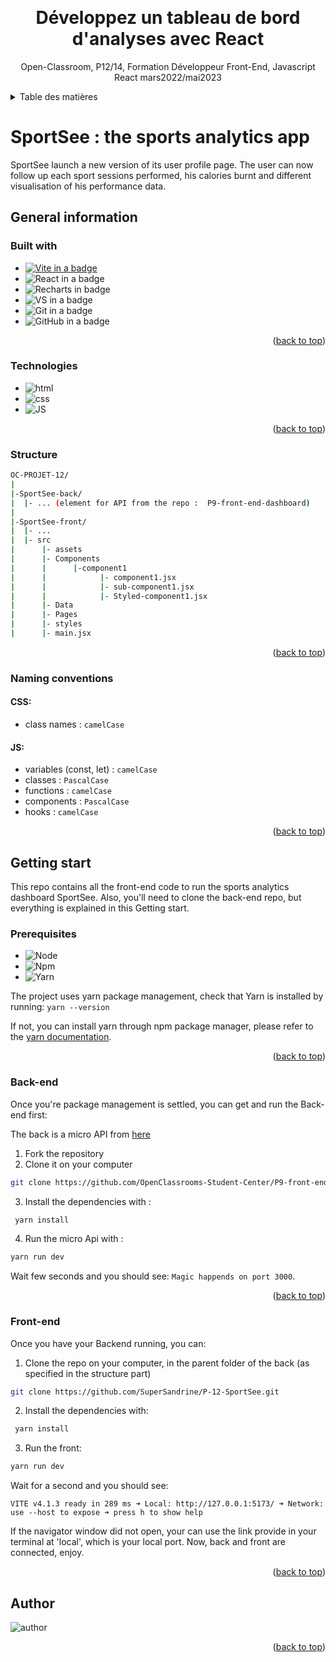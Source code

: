 <a name="readme-top"></a>
<br />

<div align="center">
  <h1 align="center">Développez un tableau de bord d'analyses avec React</h1>

  <p align="center">
    Open-Classroom, P12/14, Formation Développeur Front-End, Javascript React mars2022/mai2023
    <br />
  </p>
</div>

<details>
  <summary>Table des matières</summary>
  <ol>
    <li><a href="#SportSee-:-the-sports-analytics-app"> SportSee : the sports analytics app</a>
    <ul>
      <li><a href="#General-information">General information</a></li>
      <ul>
        <li><a href="#Built-with">Built with</a></li>
        <li><a href="#Technologies">Technologies</a></li>
        <li><a href="#Naming-conventions">Naming conventions</a></li>
      </ul>
      <li><a href="#Getting-start">Getting start</a></li>
      <ul>
        <li><a href="#Prerequisites">Prerequisites</a></li>
        <li><a href="#Back-end">Back-end</a></li>
        <li><a href="#Front-end">Front-end</a></li>
      </ul>
      <li><a href="#Author">Author</a></li>
    </ul>
  </li>
  </ol>
</details>

# SportSee : the sports analytics app

SportSee launch a new version of its user profile page. The user can now follow up each sport sessions performed, his calories burnt and different visualisation of his performance data.

## General information

### Built with

- [![Vite in a badge][ViteBadge]](https://vitejs.dev/)
- ![React in a badge][ReactBadge]
- ![Recharts in badge][RechartsBadge]
- ![ VS in a badge][VisualStudioBadge]
- ![ Git in a badge][GitBadge]
- ![ GitHub in a badge][GitHubBadge]

<p align="right">(<a href="#readme-top">back to top</a>)</p>

### Technologies

- ![html][HtmlBadge]
- ![css][CssBadge]
- ![JS][JsBadge]
<p align="right">(<a href="#readme-top">back to top</a>)</p>

### Structure

```bash
OC-PROJET-12/
|
|-SportSee-back/
|  |- ... (element for API from the repo :  P9-front-end-dashboard)
|
|-SportSee-front/
|  |- ...
|  |- src
|      |- assets
|      |- Components
|      |      |-component1
|      |            |- component1.jsx
|      |            |- sub-component1.jsx
|      |            |- Styled-component1.jsx
|      |- Data
|      |- Pages
|      |- styles
|      |- main.jsx
```

<p align="right">(<a href="#readme-top">back to top</a>)</p>

### Naming conventions

#### CSS:

- class names : `camelCase`

#### JS:

- variables (const, let) : `camelCase`
- classes : `PascalCase`
- functions : `camelCase`
- components : `PascalCase`
- hooks : `camelCase`

<p align="right">(<a href="#readme-top">back to top</a>)</p>

## Getting start

This repo contains all the front-end code to run the sports analytics dashboard SportSee. Also, you'll need to clone the back-end repo, but everything is explained in this Getting start.

### Prerequisites

- ![Node][NodeBadge]
- ![Npm][NpmBadge]
- ![Yarn][YarnBadge]

The project uses yarn package management, check that Yarn is installed by running: `yarn --version`

If not, you can install yarn through npm package manager, please refer to the [yarn documentation](https://classic.yarnpkg.com/en/docs/getting-started).

<p align="right">(<a href="#readme-top">back to top</a>)</p>

### Back-end

Once you're package management is settled, you can get and run the Back-end first:

The back is a micro API from [here](https://github.com/OpenClassrooms-Student-Center/P9-front-end-dashboard)

1. Fork the repository
2. Clone it on your computer

```sh
git clone https://github.com/OpenClassrooms-Student-Center/P9-front-end-dashboard.git
```

3. Install the dependencies with :

```sh
 yarn install
```

4. Run the micro Api with :

```sh
yarn run dev
```

Wait few seconds and you should see:
`Magic happends on port 3000`.

<p align="right">(<a href="#readme-top">back to top</a>)</p>

### Front-end

Once you have your Backend running, you can:

1. Clone the repo on your computer, in the parent folder of the back (as specified in the structure part)

```sh
git clone https://github.com/SuperSandrine/P-12-SportSee.git
```

2. Install the dependencies with:

```sh
 yarn install
```

3. Run the front:

```sh
yarn run dev
```

Wait for a second and you should see:

`VITE v4.1.3 ready in 289 ms
➜ Local: http://127.0.0.1:5173/
➜ Network: use --host to expose
➜ press h to show help`

If the navigator window did not open, your can use the link provide in your terminal at 'local', which is your local port.
Now, back and front are connected, enjoy.

<p align="right">(<a href="#readme-top">back to top</a>)</p>

## Author

![author][MeBadge]

<p align="right">(<a href="#readme-top">back to top</a>)</p>

<!-- MARKDOWN LINKS & IMAGES -->

[MeBadge]: https://img.shields.io/badge/Author-Sandrine%20Mestas-blue?style=for-the-badge
[JsBadge]: https://img.shields.io/badge/Language-JavaScript-yellow
[CssBadge]: https://img.shields.io/badge/Language-css-blue
[HtmlBadge]: https://img.shields.io/badge/Language-html-orange
[ReactBadge]: https://img.shields.io/badge/Library-React-mediumaquamarine
[RechartsBadge]: https://img.shields.io/badge/Library-Recharts-lightseagreen
[VisualStudioBadge]: https://img.shields.io/badge/IDE-VisualStudio-steelblue
[ViteBadge]: https://img.shields.io/badge/Frontend%20Tooling-Vite-orchid
[GitBadge]: https://img.shields.io/badge/Versionning%20Git-orangered
[GitHubBadge]: https://img.shields.io/badge/Versionning%20GitHub-black
[NodeBadge]: https://img.shields.io/badge/Node-v%2014.21.1-forestgreen
[NpmBadge]: https://img.shields.io/badge/Npm-v%206.14.17-firebrick
[YarnBadge]: https://img.shields.io/badge/Yarn-v%201.22.19-steelblue
